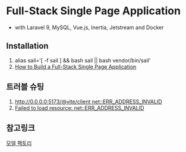 # Full-Stack Single Page Application 
* with Laravel 9, MySQL, Vue.js, Inertia, Jetstream and Docker<br />

## Installation

1. alias sail='[ -f sail ] && bash sail || bash vendor/bin/sail'<br />
2. [How to Build a Full-Stack Single Page Application](https://www.freecodecamp.org/news/how-to-build-a-full-stack-single-page-application-with-laravel-mysql-vue-and-docker/)<br />

## 트러블 슈팅

1. [http://0.0.0.0:5173/@vite/client net::ERR_ADDRESS_INVALID](https://joeyantonisse.medium.com/laravel-9-sail-vite-err-address-invalid-3bb50f2887bd)<br />
2. [Failed to load resource: net::ERR_ADDRESS_INVALID](https://stackoverflow.com/questions/76360158/failed-to-load-resource-neterr-address-invalid-when-including-js-file-in-lara)<br />

## 참고링크

[모델 팩토리](https://laravel.kr/docs/8.x/database-testing#%EB%AA%A8%EB%8D%B8%20%ED%8C%A9%ED%86%A0%EB%A6%AC%20%EC%A0%95%EC%9D%98)<br />
